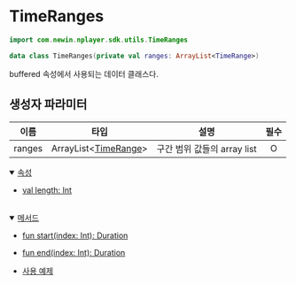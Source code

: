 # TimeRanges

```kotlin
import com.newin.nplayer.sdk.utils.TimeRanges
```

```kotlin
data class TimeRanges(private val ranges: ArrayList<TimeRange>)
```

buffered 속성에서 사용되는 데이터 클래스다.


## 생성자 파라미터

|이름|타입|설명|필수|
|:--:|:--:|--|:--:|
|ranges|ArrayList\<[TimeRange](#timerange)\>|구간 범위 값들의 array list|O|

<details open>
<summary>
    <a href="./details.md#속성">속성</a>
</summary>

* [val length: Int](./details.md#length)

</details>
<br>

<details open>
<summary>
    <a href="./details.md#메서드">메서드</a>
</summary>

* [fun start(index: Int): Duration](./details.md#withstart)

* [fun end(index: Int): Duration](./details.md#withend)

* [사용 예제](./details.md#사용-예제-1)

</details>
<br>